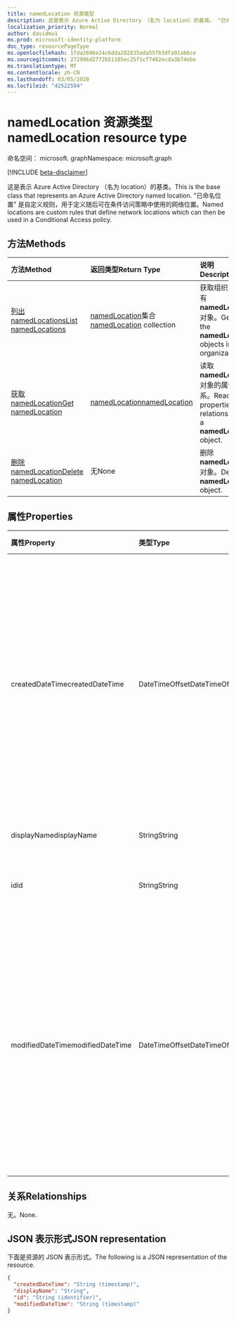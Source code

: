 ```yaml
---
title: namedLocation 资源类型
description: 这是表示 Azure Active Directory （名为 location）的基类。 "已命名位置" 是自定义规则，用于定义随后可在条件访问策略中使用的网络位置。
localization_priority: Normal
author: davidmu1
ms.prod: microsoft-identity-platform
doc_type: resourcePageType
ms.openlocfilehash: 1fda2606e24c6dda282835ada55fb3dfa91ab6ce
ms.sourcegitcommit: 272996d2772b51105ec25f1cf7482ecda3b74ebe
ms.translationtype: MT
ms.contentlocale: zh-CN
ms.lasthandoff: 03/05/2020
ms.locfileid: "42522594"
---
```

# <a name="namedlocation-resource-type"></a><span data-ttu-id="14226-104">namedLocation 资源类型</span><span class="sxs-lookup"><span data-stu-id="14226-104">namedLocation resource type</span></span>

<span data-ttu-id="14226-105">命名空间： microsoft. graph</span><span class="sxs-lookup"><span data-stu-id="14226-105">Namespace: microsoft.graph</span></span>

[!INCLUDE [beta-disclaimer](../../includes/beta-disclaimer.md)]

<span data-ttu-id="14226-106">这是表示 Azure Active Directory （名为 location）的基类。</span><span class="sxs-lookup"><span data-stu-id="14226-106">This is the base class that represents an Azure Active Directory named location.</span></span> <span data-ttu-id="14226-107">"已命名位置" 是自定义规则，用于定义随后可在条件访问策略中使用的网络位置。</span><span class="sxs-lookup"><span data-stu-id="14226-107">Named locations are custom rules that define network locations which can then be used in a Conditional Access policy.</span></span>

## <a name="methods"></a><span data-ttu-id="14226-108">方法</span><span class="sxs-lookup"><span data-stu-id="14226-108">Methods</span></span>

| <span data-ttu-id="14226-109">方法</span><span class="sxs-lookup"><span data-stu-id="14226-109">Method</span></span>       | <span data-ttu-id="14226-110">返回类型</span><span class="sxs-lookup"><span data-stu-id="14226-110">Return Type</span></span> | <span data-ttu-id="14226-111">说明</span><span class="sxs-lookup"><span data-stu-id="14226-111">Description</span></span> |
|:-------------|:------------|:------------|
| [<span data-ttu-id="14226-112">列出 namedLocations</span><span class="sxs-lookup"><span data-stu-id="14226-112">List namedLocations</span></span>](../api/conditionalaccessroot-list-namedlocations.md) | <span data-ttu-id="14226-113">[namedLocation](namedLocation.md)集合</span><span class="sxs-lookup"><span data-stu-id="14226-113">[namedLocation](namedLocation.md) collection</span></span> | <span data-ttu-id="14226-114">获取组织中的所有**namedLocation**对象。</span><span class="sxs-lookup"><span data-stu-id="14226-114">Get all the **namedLocation** objects in the organization.</span></span> |
| [<span data-ttu-id="14226-115">获取 namedLocation</span><span class="sxs-lookup"><span data-stu-id="14226-115">Get namedLocation</span></span>](../api/namedlocation-get.md) | [<span data-ttu-id="14226-116">namedLocation</span><span class="sxs-lookup"><span data-stu-id="14226-116">namedLocation</span></span>](namedlocation.md) | <span data-ttu-id="14226-117">读取**namedLocation**对象的属性和关系。</span><span class="sxs-lookup"><span data-stu-id="14226-117">Read the properties and relationships of a **namedLocation** object.</span></span> |
| [<span data-ttu-id="14226-118">删除 namedLocation</span><span class="sxs-lookup"><span data-stu-id="14226-118">Delete namedLocation</span></span>](../api/namedlocation-delete.md) | <span data-ttu-id="14226-119">无</span><span class="sxs-lookup"><span data-stu-id="14226-119">None</span></span> | <span data-ttu-id="14226-120">删除**namedLocation**对象。</span><span class="sxs-lookup"><span data-stu-id="14226-120">Delete a **namedLocation** object.</span></span> |

## <a name="properties"></a><span data-ttu-id="14226-121">属性</span><span class="sxs-lookup"><span data-stu-id="14226-121">Properties</span></span>

| <span data-ttu-id="14226-122">属性</span><span class="sxs-lookup"><span data-stu-id="14226-122">Property</span></span>     | <span data-ttu-id="14226-123">类型</span><span class="sxs-lookup"><span data-stu-id="14226-123">Type</span></span>        | <span data-ttu-id="14226-124">说明</span><span class="sxs-lookup"><span data-stu-id="14226-124">Description</span></span> |
|:-------------|:------------|:------------|
|<span data-ttu-id="14226-125">createdDateTime</span><span class="sxs-lookup"><span data-stu-id="14226-125">createdDateTime</span></span>|<span data-ttu-id="14226-126">DateTimeOffset</span><span class="sxs-lookup"><span data-stu-id="14226-126">DateTimeOffset</span></span>|<span data-ttu-id="14226-127">时间戳类型表示使用 ISO 8601 格式的位置的创建日期和时间，并且始终采用 UTC 时间。</span><span class="sxs-lookup"><span data-stu-id="14226-127">The Timestamp type represents creation date and time of the location using ISO 8601 format and is always in UTC time.</span></span> <span data-ttu-id="14226-128">例如，2014 年 1 月 1 日午夜 UTC 如下所示：`'2014-01-01T00:00:00Z'`。</span><span class="sxs-lookup"><span data-stu-id="14226-128">For example, midnight UTC on Jan 1, 2014 would look like this: `'2014-01-01T00:00:00Z'`.</span></span> <span data-ttu-id="14226-129">只读。</span><span class="sxs-lookup"><span data-stu-id="14226-129">Read-only.</span></span>|
|<span data-ttu-id="14226-130">displayName</span><span class="sxs-lookup"><span data-stu-id="14226-130">displayName</span></span>|<span data-ttu-id="14226-131">String</span><span class="sxs-lookup"><span data-stu-id="14226-131">String</span></span>|<span data-ttu-id="14226-132">位置的人可读名称。</span><span class="sxs-lookup"><span data-stu-id="14226-132">Human-readable name of the location.</span></span>|
|<span data-ttu-id="14226-133">id</span><span class="sxs-lookup"><span data-stu-id="14226-133">id</span></span>|<span data-ttu-id="14226-134">String</span><span class="sxs-lookup"><span data-stu-id="14226-134">String</span></span>|<span data-ttu-id="14226-135">NamedLocation 对象的标识符。</span><span class="sxs-lookup"><span data-stu-id="14226-135">Identifier of a namedLocation object.</span></span> <span data-ttu-id="14226-136">只读。</span><span class="sxs-lookup"><span data-stu-id="14226-136">Read-only.</span></span>|
|<span data-ttu-id="14226-137">modifiedDateTime</span><span class="sxs-lookup"><span data-stu-id="14226-137">modifiedDateTime</span></span>|<span data-ttu-id="14226-138">DateTimeOffset</span><span class="sxs-lookup"><span data-stu-id="14226-138">DateTimeOffset</span></span>|<span data-ttu-id="14226-139">时间戳类型表示上次修改的位置使用 ISO 8601 格式的日期和时间，并且始终采用 UTC 时间。</span><span class="sxs-lookup"><span data-stu-id="14226-139">The Timestamp type represents last modified date and time of the location using ISO 8601 format and is always in UTC time.</span></span> <span data-ttu-id="14226-140">例如，2014 年 1 月 1 日午夜 UTC 如下所示：`'2014-01-01T00:00:00Z'`。</span><span class="sxs-lookup"><span data-stu-id="14226-140">For example, midnight UTC on Jan 1, 2014 would look like this: `'2014-01-01T00:00:00Z'`.</span></span> <span data-ttu-id="14226-141">只读。</span><span class="sxs-lookup"><span data-stu-id="14226-141">Read-only.</span></span>|

## <a name="relationships"></a><span data-ttu-id="14226-142">关系</span><span class="sxs-lookup"><span data-stu-id="14226-142">Relationships</span></span>

<span data-ttu-id="14226-143">无。</span><span class="sxs-lookup"><span data-stu-id="14226-143">None.</span></span>

## <a name="json-representation"></a><span data-ttu-id="14226-144">JSON 表示形式</span><span class="sxs-lookup"><span data-stu-id="14226-144">JSON representation</span></span>

<span data-ttu-id="14226-145">下面是资源的 JSON 表示形式。</span><span class="sxs-lookup"><span data-stu-id="14226-145">The following is a JSON representation of the resource.</span></span>

<!-- {
  "blockType": "resource",
  "optionalProperties": [

  ],
  "@odata.type": "microsoft.graph.namedLocation",
  "baseType": "",
  "keyProperty": "id"
}-->

```json
{
  "createdDateTime": "String (timestamp)",
  "displayName": "String",
  "id": "String (identifier)",
  "modifiedDateTime": "String (timestamp)"
}
```

<!-- uuid: 16cd6b66-4b1a-43a1-adaf-3a886856ed98
2019-02-04 14:57:30 UTC -->
<!-- {
  "type": "#page.annotation",
  "description": "namedLocation resource",
  "keywords": "",
  "section": "documentation",
  "tocPath": ""
}-->
